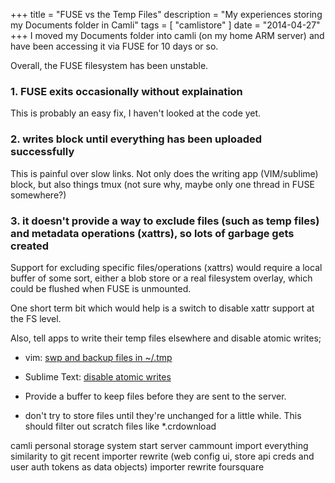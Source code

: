 +++
title = "FUSE vs the Temp Files"
description = "My experiences storing my Documents folder in Camli"
tags = [
  "camlistore"
]
date = "2014-04-27"
+++
I moved my Documents folder into camli (on my home ARM server) and have been accessing it via FUSE for 10 days or so.

Overall, the FUSE filesystem has been unstable.

### 1. FUSE exits occasionally without explaination

This is probably an easy fix, I haven't looked at the code yet.

### 2. writes block until everything has been uploaded successfully

This is painful over slow links. Not only does the writing app (VIM/sublime) block, but also things tmux (not sure why, maybe only one thread in FUSE somewhere?) 

### 3. it doesn't provide a way to exclude files (such as temp files) and metadata operations (xattrs), so lots of garbage gets created

Support for excluding specific files/operations (xattrs) would require a local buffer of some sort, either a blob store or a real filesystem overlay, which could be flushed when FUSE is unmounted.

One short term bit which would help is a switch to disable xattr support at the FS level.

Also, tell apps to write their temp files elsewhere and disable atomic writes;

 - vim: [swp and backup files in ~/.tmp](http://stackoverflow.com/questions/1636297/how-to-change-the-folder-path-for-swp-files-in-vim)
 - Sublime Text: [disable atomic writes](http://stackoverflow.com/questions/20634684/what-is-sublime-text-doing-when-i-save-a-file)

 - Provide a buffer to keep files before they are sent to the server.
 - don't try to store files until they're unchanged for a little while. This should filter out scratch files like *.crdownload



camli personal storage system
start server
cammount
import everything
similarity to git
recent importer rewrite (web config ui, store api creds and user auth tokens as data objects)
importer rewrite
foursquare
